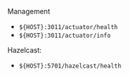 Management
- `${HOST}:3011/actuator/health`
- `${HOST}:3011/actuator/info`

Hazelcast:
- `${HOST}:5701/hazelcast/health`
